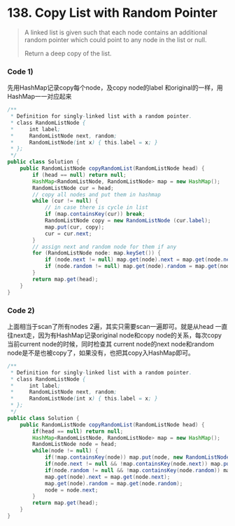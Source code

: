# 138. Copy List with Random Pointer

> A linked list is given such that each node contains an additional random pointer which could point to any node in the list or null.
>
> Return a deep copy of the list.

### Code 1\)

先用HashMap记录copy每个node，及copy node的label 和original的一样，用HashMap一一对应起来

```java
/**
 * Definition for singly-linked list with a random pointer.
 * class RandomListNode {
 *     int label;
 *     RandomListNode next, random;
 *     RandomListNode(int x) { this.label = x; }
 * };
 */
public class Solution {
    public RandomListNode copyRandomList(RandomListNode head) {
        if (head == null) return null;
        HashMap<RandomListNode, RandomListNode> map = new HashMap();
        RandomListNode cur = head;
        // copy all nodes and put them in hashmap
        while (cur != null) {
            // in case there is cycle in list
            if (map.containsKey(cur)) break;
            RandomListNode copy = new RandomListNode (cur.label);
            map.put(cur, copy);
            cur = cur.next;
        }
        // assign next and random node for them if any
        for (RandomListNode node: map.keySet()) {
            if (node.next != null) map.get(node).next = map.get(node.next);
            if (node.random != null) map.get(node).random = map.get(node.random);
        }
        return map.get(head);
    }
}
```

### Code 2\)

上面相当于scan了所有nodes 2遍，其实只需要scan一遍即可。就是从head 一直往next走，因为有HashMap记录original node和copy node的关系，每次copy当前current node的时候，同时检查其 current node的next node和random node是不是也被copy了，如果没有，也把其copy入HashMap即可。

```java
/**
 * Definition for singly-linked list with a random pointer.
 * class RandomListNode {
 *     int label;
 *     RandomListNode next, random;
 *     RandomListNode(int x) { this.label = x; }
 * };
 */
public class Solution {
    public RandomListNode copyRandomList(RandomListNode head) {
        if(head == null) return null;
        HashMap<RandomListNode, RandomListNode> map = new HashMap();
        RandomListNode node = head;
        while(node != null) {
            if(!map.containsKey(node)) map.put(node, new RandomListNode(node.label));
            if(node.next != null && !map.containsKey(node.next)) map.put(node.next, new RandomListNode(node.next.label));
            if(node.random != null && !map.containsKey(node.random)) map.put(node.random, new RandomListNode(node.random.label));
            map.get(node).next = map.get(node.next);
            map.get(node).random = map.get(node.random);
            node = node.next;
        }
        return map.get(head);
    }
}
```



